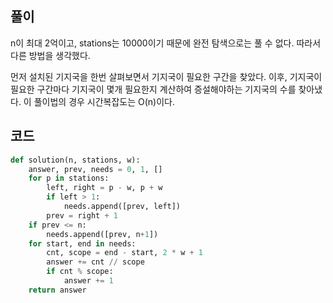 ## 풀이

n이 최대 2억이고, stations는 10000이기 때문에 완전 탐색으로는 풀 수 없다. 따라서 다른 방법을 생각했다.

먼저 설치된 기지국을 한번 살펴보면서 기지국이 필요한 구간을 찾았다. 이후, 기지국이 필요한 구간마다 기지국이 몇개 필요한지 계산하여 증설해야하는 기지국의 수를 찾아냈다. 이 풀이법의 경우 시간복잡도는 O(n)이다.



## 코드

```python
def solution(n, stations, w):
    answer, prev, needs = 0, 1, []
    for p in stations:
        left, right = p - w, p + w
        if left > 1:
            needs.append([prev, left])
        prev = right + 1
    if prev <= n:
        needs.append([prev, n+1])
    for start, end in needs:
        cnt, scope = end - start, 2 * w + 1
        answer += cnt // scope
        if cnt % scope:
            answer += 1
    return answer
```

